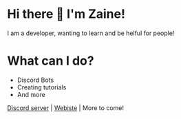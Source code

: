 # Hi there 👋 I'm Zaine!

I am a developer,  wanting to learn and be helful for people!

# What can I do?

- Discord Bots
- Creating tutorials
- And more

[Discord server](https://discord.gg/CSGZ7GRH2C) | [Webiste](https://snakegames.gay) | More to come!


